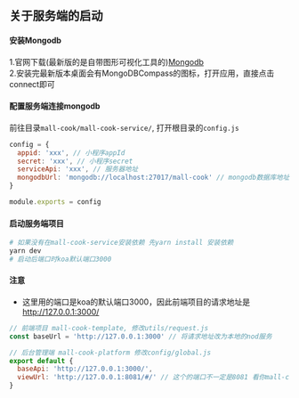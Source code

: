 ## 关于服务端的启动

#### 安装Mongodb
1.官网下载(最新版的是自带图形可视化工具的)[Mongodb](https://www.mongodb.com/try/download/community)<br />
2.安装完最新版本桌面会有MongoDBCompass的图标，打开应用，直接点击connect即可

#### 配置服务端连接mongodb
前往目录`mall-cook/mall-cook-service/`, 打开根目录的`config.js`
```javascript
config = {
  appid: 'xxx', // 小程序appId
  secret: 'xxx', // 小程序secret
  serviceApi: 'xxx', // 服务器地址
  mongodbUrl: 'mongodb://localhost:27017/mall-cook' // mongodb数据库地址 格式：mongodb://username:password@host:port/name
}

module.exports = config
```

#### 启动服务端项目
```bash
# 如果没有在mall-cook-service安装依赖 先yarn install 安装依赖
yarn dev 
# 启动后端口时koa默认端口3000
```

#### 注意
+ 这里用的端口是koa的默认端口3000，因此前端项目的请求地址是 http://127.0.0.1:3000/ 
```javascript
// 前端项目 mall-cook-template, 修改utils/request.js
const baseUrl = 'http://127.0.0.1:3000' // 将请求地址改为本地的nod服务

// 后台管理端 mall-cook-platform 修改config/global.js
export default {
  baseApi: 'http://127.0.0.1:3000/',
  viewUrl: 'http://127.0.0.1:8081/#/' // 这个的端口不一定是8081 看你mall-cook-template启动时的端口
}
```